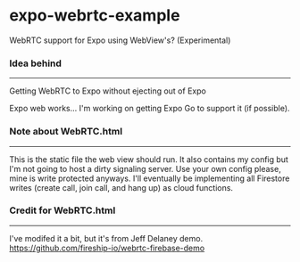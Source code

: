 # expo-webrtc-example
WebRTC support for Expo using WebView's? (Experimental)

### Idea behind
---
Getting WebRTC to Expo without ejecting out of Expo

Expo web works... I'm working on getting Expo Go to support it (if possible).

### Note about WebRTC.html
---
This is the static file the web view should run. It also contains my config but I'm not going to host a dirty signaling server. Use your own config please, mine is write protected anyways. I'll eventually be implementing all Firestore writes (create call, join call, and hang up) as cloud functions.

### Credit for WebRTC.html
---
I've modifed it a bit, but it's from Jeff Delaney demo. https://github.com/fireship-io/webrtc-firebase-demo
